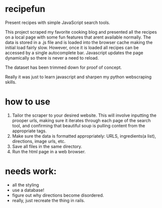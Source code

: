# recipefun
Present recipes with simple JavaScript search tools.

This project scraped my favorite cooking blog and presented all the recipes on a local page with some fun features that arent available normally. The data is stored in a .js file and is loaded into the browser cache making the initial load fairly slow. However, once it is loaded all recipes can be accessed by a single autocomplete bar. Javascript updates the page dynamically so there is never a need to reload.

The dataset has been trimmed down for proof of concept.

Really it was just to learn javascript and sharpen my python webscraping skills.

# how to use

1. Tailor the scraper to your desired website.  This will involve inputting the prooper urls, making sure it iterates through each page of the search tool, and confirming that beautiful soup is pulling content from the appropriate tags.
2. Make sure the data is formatted appropriately: URLS, ingredients(a list), directions, image urls, etc.
3. Save all files in the same directory.
4. Run the html page in a web browser.

# needs work:
- all the styling
- use a database!
- figure out why directions become disordered.
- really, just recreate the thing in rails.
